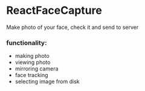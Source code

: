 # ReactFaceCapture
Make photo of your face, check it and send to server
### functionality:
- making photo
- viewing photo
- mirroring camera
- face tracking
- selecting image from disk
